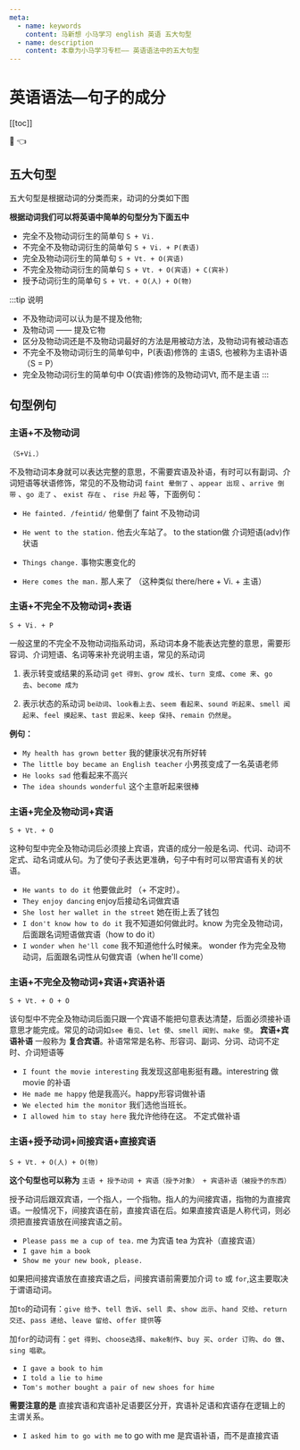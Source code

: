 ```yaml
---
meta:
  - name: keywords
    content: 马新想 小马学习 english 英语 五大句型
  - name: description
    content: 本章为小马学习专栏—— 英语语法中的五大句型
---
```


# 英语语法—句子的成分

[[toc]]

:horse: 👈


## 五大句型

五大句型是根据动词的分类而来，动词的分类如下图


<images src="/english/sentence1.png" />


**根据动词我们可以将英语中简单的句型分为下面五中**

 - 完全不及物动词衍生的简单句 `S + Vi.`
 - 不完全不及物动词衍生的简单句 `S + Vi. + P(表语)`
 - 完全及物动词衍生的简单句 `S + Vt. + O(宾语)`
 - 不完全及物动词衍生的简单句 `S + Vt. + O(宾语) + C(宾补)`
 - 授予动词衍生的简单句 `S + Vt. + O(人) + O(物)`

:::tip 说明
- 不及物动词可以认为是不提及他物; 
- 及物动词 —— 提及它物
- 区分及物动词还是不及物动词最好的方法是用被动方法，及物动词有被动语态
- 不完全不及物动词衍生的简单句中，P(表语)修饰的 主语S, 也被称为主语补语（S = P）
- 完全及物动词衍生的简单句中  O(宾语)修饰的及物动词Vt, 而不是主语
:::

## 句型例句

### 主语+不及物动词 

`（S+Vi.）`

不及物动词本身就可以表达完整的意思，不需要宾语及补语，有时可以有副词、介词短语等状语修饰，常见的不及物动词 `faint 晕倒了` 、`appear 出现` 、`arrive 倒带` 、`go 走了` 、 `exist 存在` 、 `rise 升起` 等，下面例句：


- `He fainted. /feintid/` 他晕倒了 faint 不及物动词
- `He went to the station.` 他去火车站了。 to the station做 介词短语(adv)作状语

- `Things change.` 事物实惠变化的
- `Here comes the man.` 那人来了 （这种类似 there/here + Vi. + 主语）


### 主语+不完全不及物动词+表语 

`S + Vi. + P`

一般这里的不完全不及物动词指系动词，系动词本身不能表达完整的意思，需要形容词、介词短语、名词等来补充说明主语，常见的系动词

1. 表示转变或结果的系动词 `get 得到`、`grow 成长`、`turn 变成`、`come 来`、`go 去`、`become 成为`

2. 表示状态的系动词 `be动词`、`look看上去`、`seem 看起来`、`sound 听起来`、`smell 闻起来`、`feel 摸起来`、`tast 尝起来`、`keep 保持`、`remain 仍然是`。

**例句：**

- `My health has grown better` 我的健康状况有所好转
- `The little boy became an English teacher` 小男孩变成了一名英语老师
- `He looks sad` 他看起来不高兴
- `The idea shounds wonderful` 这个主意听起来很棒


### 主语+完全及物动词+宾语

 `S + Vt. + O`

这种句型中完全及物动词后必须接上宾语，宾语的成分一般是名词、代词、动词不定式、动名词或从句。为了使句子表达更准确，句子中有时可以带宾语有关的状语。

- `He wants to do it` 他要做此时 （+ 不定时）。
- `They enjoy dancing` enjoy后接动名词做宾语
- `She lost her wallet in the street` 她在街上丢了钱包
- `I don't know how to do it` 我不知道如何做此时。know 为完全及物动词，后面跟名词短语做宾语（how to do it）
- `I wonder when he'll come` 我不知道他什么时候来。 wonder 作为完全及物动词，后面跟名词性从句做宾语（when he'll come） 


### 主语+不完全及物动词+宾语+宾语补语 

`S + Vt. + O + O`

该句型中不完全及物动词后面只跟一个宾语不能把句意表达清楚，后面必须接补语意思才能完成。常见的动词如`see 看见`、`let 使`、`smell 闻到`、`make 使`。 **宾语+宾语补语** 一般称为 **复合宾语**。补语常常是名称、形容词、副词、分词、动词不定时、介词短语等

- `I fount the movie interesting` 我发现这部电影挺有趣。interestring 做 movie 的补语
- `He made me happy` 他是我高兴。happy形容词做补语
- `We elected him the monitor` 我们选他当班长。
- `I allowed him to stay here` 我允许他待在这。 不定式做补语


### 主语+授予动词+间接宾语+直接宾语 

`S + Vt. + O(人) + O(物)`

**这个句型也可以称为** `主语 + 授予动词 + 宾语（授予对象） + 宾语补语（被授予的东西）`

授予动词后跟双宾语，一个指人，一个指物。指人的为间接宾语，指物的为直接宾语。一般情况下，间接宾语在前，直接宾语在后。如果直接宾语是人称代词，则必须把直接宾语放在间接宾语之前。

- `Please pass me a cup of tea.`  me 为宾语  tea 为宾补（直接宾语）
- `I gave him a book`
- `Show me your new book, please.`

如果把间接宾语放在直接宾语之后，间接宾语前需要加介词 `to` 或 `for`,这主要取决于谓语动词。

加`to`的动词有：`give 给予`、`tell 告诉`、`sell 卖`、`show 出示`、`hand 交给`、`return 交还`、`pass 递给`、`leave 留给`、`offer 提供`等

加`for`的动词有：`get 得到`、`choose选择`、`make制作`、`buy 买`、`order 订购`、`do 做`、`sing 唱歌`。


- `I gave a book to him`
- `I told a lie to hime`
- `Tom's mother bought a pair of new shoes for hime`


**需要注意的是** 直接宾语和宾语补足语要区分开，宾语补足语和宾语存在逻辑上的主谓关系。

- `I asked him to go with me` to go with me 是宾语补语，而不是直接宾语